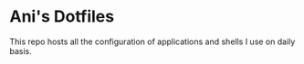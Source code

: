 # Ani's Dotfiles

This repo hosts all the configuration of applications and shells I use on daily basis.
